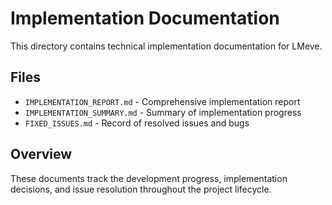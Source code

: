 # Implementation Documentation

This directory contains technical implementation documentation for LMeve.

## Files

- `IMPLEMENTATION_REPORT.md` - Comprehensive implementation report
- `IMPLEMENTATION_SUMMARY.md` - Summary of implementation progress  
- `FIXED_ISSUES.md` - Record of resolved issues and bugs

## Overview

These documents track the development progress, implementation decisions, and issue resolution throughout the project lifecycle.